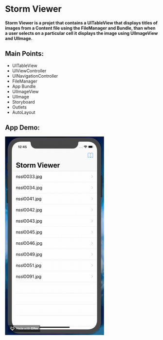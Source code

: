# Storm Viewer

#### Storm Viewer is a projet that contains a UITableView that displays titles of images from a Content file using the FileManager and Bundle, than when a user selects on a particular cell it displays the image using UIImageView and UIImage.

## Main Points:

* UITableView
* UIViewController
* UINavigationController
* FileManager
* App Bundle
* UIImageView
* UIImage
* Storyboard
* Outlets
* AutoLayout

## App Demo:

<img src="demo.gif?raw=true" width="325px" height="650">
